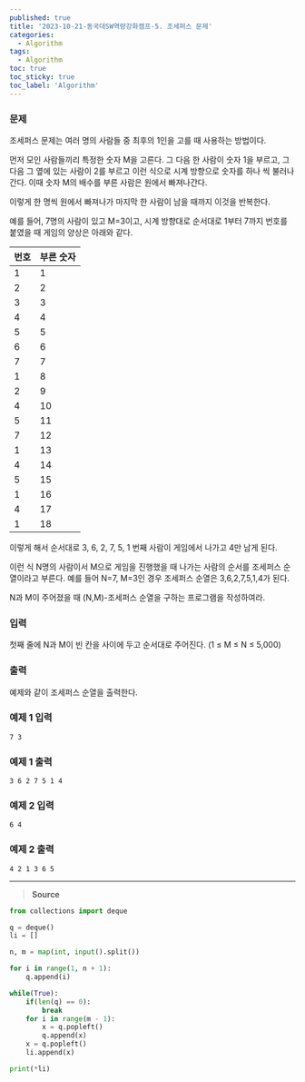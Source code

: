 ```yaml
---
published: true
title: '2023-10-21-동국대SW역량강화캠프-5. 조세퍼스 문제'
categories:
  - Algorithm
tags:
  - Algorithm
toc: true
toc_sticky: true
toc_label: 'Algorithm'
---
```


### **문제**

조세퍼스 문제는 여러 명의 사람들 중 최후의 1인을 고를 때 사용하는 방법이다.

먼저 모인 사람들끼리 특정한 숫자 M을 고른다.
그 다음 한 사람이 숫자 1을 부르고, 그 다음 그 옆에 있는 사람이 2를 부르고 이런 식으로 시계 방향으로 숫자를 하나 씩 불러나간다.
이때 숫자 M의 배수를 부른 사람은 원에서 빠져나간다.

이렇게 한 명씩 원에서 빠져나가 마지막 한 사람이 남을 때까지 이것을 반복한다.

예를 들어, 7명의 사람이 있고 M=3이고, 시계 방향대로 순서대로 1부터 7까지 번호를 붙였을 때 게임의 양상은 아래와 같다.

| 번호 | 부른 숫자 |
| ---- | --------- |
| 1    | 1         |
| 2    | 2         |
| 3    | 3         |
| 4    | 4         |
| 5    | 5         |
| 6    | 6         |
| 7    | 7         |
| 1    | 8         |
| 2    | 9         |
| 4    | 10        |
| 5    | 11        |
| 7    | 12        |
| 1    | 13        |
| 4    | 14        |
| 5    | 15        |
| 1    | 16        |
| 4    | 17        |
| 1    | 18        |

이렇게 해서 순서대로 3, 6, 2, 7, 5, 1 번째 사람이 게임에서 나가고 4만 남게 된다.

이런 식 N명의 사람이서 M으로 게임을 진행했을 때 나가는 사람의 순서를 조세퍼스 순열이라고 부른다.
예를 들어 N=7, M=3인 경우 조세퍼스 순열은 3,6,2,7,5,1,4가 된다.

N과 M이 주어졌을 때 (N,M)-조세퍼스 순열을 구하는 프로그램을 작성하여라.

### **입력**

첫째 줄에 N과 M이 빈 칸을 사이에 두고 순서대로 주어진다. (1 ≤ M ≤ N ≤ 5,000)

### **출력**

예제와 같이 조세퍼스 순열을 출력한다.

### **예제 1 입력**

```
7 3
```

### **예제 1 출력**

```
3 6 2 7 5 1 4
```

### **예제 2 입력**

```
6 4
```

### **예제 2 출력**

```
4 2 1 3 6 5
```

---

> **Source**

```python
from collections import deque

q = deque()
li = []

n, m = map(int, input().split())

for i in range(1, n + 1):
	q.append(i)

while(True):
	if(len(q) == 0):
		break
	for i in range(m - 1):
		x = q.popleft()
		q.append(x)
	x = q.popleft()
	li.append(x)

print(*li)
```
